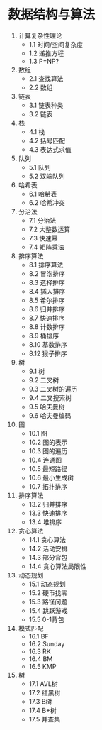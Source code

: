 # 数据结构与算法

1. 计算复杂性理论
    - 1.1 时间/空间复杂度
    - 1.2 递推方程
    - 1.3 P=NP?
2. 数组
    - 2.1 查找算法
    - 2.2 数组
3. 链表
    - 3.1 链表种类
    - 3.2 链表
4. 栈
    - 4.1 栈
    - 4.2 括号匹配
    - 4.3 表达式求值
5. 队列
    - 5.1 队列
    - 5.2 双端队列
6. 哈希表
    - 6.1 哈希表
    - 6.2 哈希冲突
7. 分治法
    - 7.1 分治法
    - 7.2 大整数运算
    - 7.3 快速幂
    - 7.4 矩阵乘法
8. 排序算法
    - 8.1 排序算法
    - 8.2 冒泡排序
    - 8.3 选择排序
    - 8.4 插入排序
    - 8.5 希尔排序
    - 8.6 归并排序
    - 8.7 快速排序
    - 8.8 计数排序
    - 8.9 桶排序
    - 8.10 基数排序
    - 8.12 猴子排序
9. 树
    - 9.1 树
    - 9.2 二叉树
    - 9.3 二叉树的遍历
    - 9.4 二叉搜索树
    - 9.5 哈夫曼树
    - 9.6 哈夫曼编码
10. 图
    - 10.1 图
    - 10.2 图的表示
    - 10.3 图的遍历
    - 10.4 连通图
    - 10.5 最短路径
    - 10.6 最小生成树
    - 10.7 拓扑排序
13. 排序算法
    - 13.2 归并排序
    - 13.3 快速排序
    - 13.4 堆排序
14. 贪心算法
    - 14.1 贪心算法
    - 14.2 活动安排
    - 14.3 部分背包
    - 14.4 贪心算法局限性
15. 动态规划
    - 15.1 动态规划
    - 15.2 硬币找零
    - 15.3 路径问题
    - 15.4 跳跃游戏
    - 15.5 0-1背包
16. 模式匹配
    - 16.1 BF
    - 16.2 Sunday
    - 16.3 RK
    - 16.4 BM
    - 16.5 KMP
17. 树
    - 17.1 AVL树
    - 17.2 红黑树
    - 17.3 B树
    - 17.4 B+树
    - 17.5 并查集